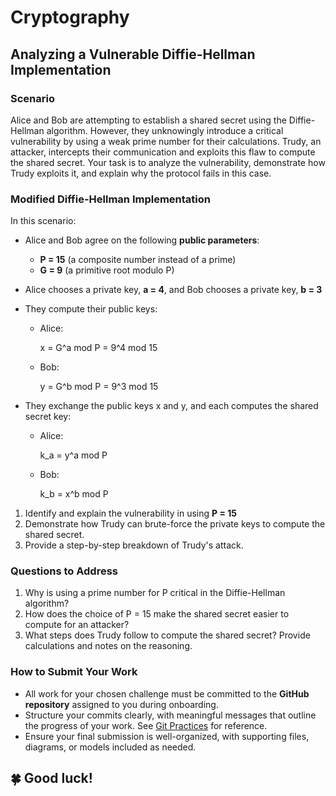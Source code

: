 # Cryptography

## **Analyzing a Vulnerable Diffie-Hellman Implementation**

### **Scenario**

Alice and Bob are attempting to establish a shared secret using the Diffie-Hellman algorithm. However, they unknowingly introduce a critical vulnerability by using a weak prime number for their calculations. Trudy, an attacker, intercepts their communication and exploits this flaw to compute the shared secret. Your task is to analyze the vulnerability, demonstrate how Trudy exploits it, and explain why the protocol fails in this case.

### **Modified Diffie-Hellman Implementation**

In this scenario:

- Alice and Bob agree on the following **public parameters**:
    - **P = 15** (a composite number instead of a prime)
    - **G = 9** (a primitive root modulo P)
- Alice chooses a private key, **a = 4**, and Bob chooses a private key, **b = 3**
- They compute their public keys:
    - Alice:
        
        x = G^a mod P = 9^4 mod 15
        
    - Bob:
        
        y = G^b mod P = 9^3 mod 15
        
- They exchange the public keys x and y, and each computes the shared secret key:
    - Alice:
        
        k_a = y^a mod P
        
    - Bob:
        
        k_b = x^b mod P
        
1. Identify and explain the vulnerability in using **P = 15**
2. Demonstrate how Trudy can brute-force the private keys to compute the shared secret.
3. Provide a step-by-step breakdown of Trudy's attack.

### **Questions to Address**

1. Why is using a prime number for P critical in the Diffie-Hellman algorithm?
2. How does the choice of P = 15 make the shared secret easier to compute for an attacker?
3. What steps does Trudy follow to compute the shared secret? Provide calculations and notes on the reasoning.

### **How to Submit Your Work**

- All work for your chosen challenge must be committed to the **GitHub repository** assigned to you during onboarding.
- Structure your commits clearly, with meaningful messages that outline the progress of your work. See [Git Practices](/docs/processes/github/git-practices.md) for reference.
- Ensure your final submission is well-organized, with supporting files, diagrams, or models included as needed.

## 🍀 Good luck!